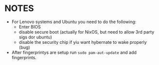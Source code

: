# NOTES

- For Lenovo systems and Ubuntu you need to do the following:
    - Enter BIOS
    - disable secure boot (actually for NixOS, but need to allow 3rd party sigs dor ubuntu)
    - disable the security chip if yiu want hybernate to wake properly (bug)
- After fingerprintys are setup run `sudo pam-aut-update`  and add fingerprints.
